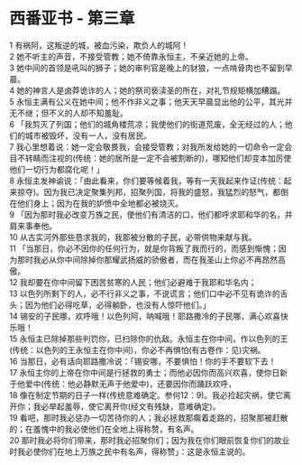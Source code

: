 # 西番亚书 - 第三章
  
 1 有祸阿，这叛逆的城，被血污染，欺负人的城阿！  
 2 她不听主的声音，不接受管教；她不倚靠永恒主，不亲近她的上帝。  
 3 她中间的首领是吼叫的狮子；她的审判官是晚上的豺狼，一点啃骨肉也不留到早晨。  
 4 她的神言人是卤莽诡诈的人；她的祭司亵渎圣的所在，对礼节规矩横加糟蹋。  
 5 永恒主满有公义在她中间；他不作非义之事；他天天早晨显出他的公平，其光并无不继；但不义的人却不知羞耻。  
 6 「我剪灭了列国；他们的城角楼荒凉；我使他们的街道荒废，全无经过的人；他们的城市被毁坏，没有一人，没有居民。  
 7 我心里想着说：她一定会敬畏我，会接受管教；对我所发给她的一切命令一定会目不转睛而注视的(传统：她的居所是一定不会被割断的)，哪知他们却变本加厉使他们一切行为都腐化呢！」  
 8 永恒主发神谕说：「由此看来，你们要等候着我，等有一天我起来作证(传统：起来掠夺)。因为我已决定聚集列邦，招聚列国，将我的盛怒，我猛烈的怒气，都倒在他们身上；因为在我的妒愤中全地都必被烧灭。  
 9 「因为那时我必改变万族之民，使他们有清洁的口，他们都呼求耶和华的名，并肩来事奉他。  
 10 从古实河外那些恳求我的，我那被分散的子民，必带供物来献与我。  
 11 「当那日，你必不因你的任何行为，就是你背叛了我而行的，而感到惭愧；因为那时我必从你中间除掉你那耀武扬威的骄傲者，而在我圣山上你必不再昂然高傲。  
 12 我却要在你中间留下困苦贫寒的人民；他们必避难于我耶和华名内；  
 13 以色列所剩下的人，必不行非义之事，不说谎言；他们口中必不见有诡诈的舌头；因为他们必得吃草，必得躺卧，也没有人惊吓他们。」  
 14 锡安的子民哪，欢呼哦！以色列阿，呐喊哦！耶路撒冷的子民哪，满心欢喜快乐哦！  
 15 永恒主已除掉那些判罚你，已扫除你的仇敌。永恒主在你中间，作以色列的王(传统：以色列的王永恒主在你中间)，你必不再惧怕(有古卷作：见)灾祸。  
 16 当那日，必有话向耶路撒冷说：「锡安哪，不要惧怕！你的手不要软下去！  
 17 永恒主你的上帝在你中间是行拯救的勇士；而他必因你而高兴欢喜，使你日新于他爱中(传统：他必静默无声于他爱中)，还要因你而踊跃欢呼，  
 18 像在制定节期的日子一样(传统意难确定。参何12：9)。我必捡起灾祸，使它离开你；我必举起羞辱，使它离开你(经文有残缺，意难确定)。  
 19 看吧，那时我必惩办一切苦待你的人；我必拯救那瘸着走路的，招聚那被赶散的；在羞愧中的我必使他们在全地上得称赞，有名声。  
 20 那时我必将你们带来，那时我必招聚你们；因为我在你们眼前恢复你们的故业时我必使你们在地上万族之民中有名声，得称赞」：这是永恒主说的。